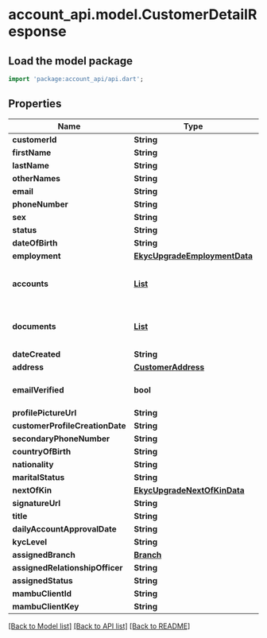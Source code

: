 # account_api.model.CustomerDetailResponse

## Load the model package
```dart
import 'package:account_api/api.dart';
```

## Properties
Name | Type | Description | Notes
------------ | ------------- | ------------- | -------------
**customerId** | **String** |  | [optional] 
**firstName** | **String** |  | [optional] 
**lastName** | **String** |  | [optional] 
**otherNames** | **String** |  | [optional] 
**email** | **String** |  | [optional] 
**phoneNumber** | **String** |  | [optional] 
**sex** | **String** |  | [optional] 
**status** | **String** |  | [optional] 
**dateOfBirth** | **String** |  | [optional] 
**employment** | [**EkycUpgradeEmploymentData**](EkycUpgradeEmploymentData.md) |  | [optional] 
**accounts** | [**List<AccountResponse>**](AccountResponse.md) |  | [optional] [default to const []]
**documents** | [**List<CustomerDocumentsResponse>**](CustomerDocumentsResponse.md) |  | [optional] [default to const []]
**dateCreated** | **String** |  | [optional] 
**address** | [**CustomerAddress**](CustomerAddress.md) |  | [optional] 
**emailVerified** | **bool** |  | [optional] [default to false]
**profilePictureUrl** | **String** |  | [optional] 
**customerProfileCreationDate** | **String** |  | [optional] 
**secondaryPhoneNumber** | **String** |  | [optional] 
**countryOfBirth** | **String** |  | [optional] 
**nationality** | **String** |  | [optional] 
**maritalStatus** | **String** |  | [optional] 
**nextOfKin** | [**EkycUpgradeNextOfKinData**](EkycUpgradeNextOfKinData.md) |  | [optional] 
**signatureUrl** | **String** |  | [optional] 
**title** | **String** |  | [optional] 
**dailyAccountApprovalDate** | **String** |  | [optional] 
**kycLevel** | **String** |  | [optional] 
**assignedBranch** | [**Branch**](Branch.md) |  | [optional] 
**assignedRelationshipOfficer** | **String** |  | [optional] 
**assignedStatus** | **String** |  | [optional] 
**mambuClientId** | **String** |  | [optional] 
**mambuClientKey** | **String** |  | [optional] 

[[Back to Model list]](../README.md#documentation-for-models) [[Back to API list]](../README.md#documentation-for-api-endpoints) [[Back to README]](../README.md)


